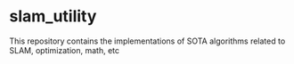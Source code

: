 # slam_utility
This repository contains the implementations of SOTA algorithms related to SLAM, optimization, math, etc

